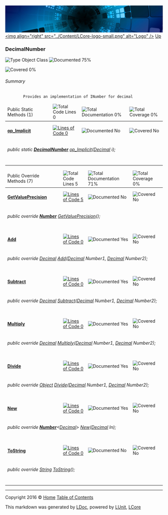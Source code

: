 ![](../Content/LCore-banner-small.png "")
[&lt;img align=&quot;right&quot; src=&quot;../Content/LCore-logo-small.png&quot; alt=&quot;Logo&quot; /&gt;](../../README.md)
[Up](../L.md)

### DecimalNumber

![Type Object Class](http://b.repl.ca/v1/Type-Object%20Class-blue.png "") ![Documented 75%](http://b.repl.ca/v1/Documented-75%25-green.png "")

![Covered 0%](http://b.repl.ca/v1/Covered-0%25-red.png "")


###### Summary

            Provides an implementation of INumber for decimal
            

<table>
<thead><tr><td>Public Static Methods (1)</td>
<td></td>
<td><img src="http://b.repl.ca/v1/Total%20Code%20Lines-0-red.png" alt="Total Code Lines 0" /></td>
<td><img src="http://b.repl.ca/v1/Total%20Documentation-0%25-red.png" alt="Total Documentation 0%" /></td>
<td><img src="http://b.repl.ca/v1/Total%20Coverage-0%25-red.png" alt="Total Coverage 0%" /></td></tr></thead>
<tr><td><h4><strong><a href="DecimalNumber_op_Implicit.md" alt="">op_Implicit</a></strong></h4></td>
<td>   </td>
<td><a href="../Numbers/DecimalNumber.cs#L" alt=""><img src="http://b.repl.ca/v1/Lines%20of%20Code-0-red.png" alt="Lines of Code 0" /></a></td>
<td><img src="http://b.repl.ca/v1/Documented-No-red.png" alt="Documented No" /></td>
<td><img src="http://b.repl.ca/v1/Covered-No-red.png" alt="Covered No" /></td></tr>
<tr><td colspan="5"><h6>public static <strong><a href="DecimalNumber.md" alt="">DecimalNumber</a></strong> <a href="DecimalNumber_op_Implicit.md" alt="">op_Implicit</a>(<a href="https://msdn.microsoft.com/en-us/library/system.decimal.aspx" alt="">Decimal</a> i);</h6>
</td>
</tr>
<tr><td width="850px" colspan="351"></td></tr>
</table>


<table>
<thead><tr><td>Public Override Methods (7)</td>
<td></td>
<td><img src="http://b.repl.ca/v1/Total%20Code%20Lines-5-blue.png" alt="Total Code Lines 5" /></td>
<td><img src="http://b.repl.ca/v1/Total%20Documentation-71%25-green.png" alt="Total Documentation 71%" /></td>
<td><img src="http://b.repl.ca/v1/Total%20Coverage-0%25-red.png" alt="Total Coverage 0%" /></td></tr></thead>
<tr><td><h4><strong><a href="DecimalNumber_GetValuePrecision.md" alt="">GetValuePrecision</a></strong></h4></td>
<td>   </td>
<td><a href="../Numbers/DecimalNumber.cs#L64" alt=""><img src="http://b.repl.ca/v1/Lines%20of%20Code-5-blue.png" alt="Lines of Code 5" /></a></td>
<td><img src="http://b.repl.ca/v1/Documented-No-red.png" alt="Documented No" /></td>
<td><img src="http://b.repl.ca/v1/Covered-No-red.png" alt="Covered No" /></td></tr>
<tr><td colspan="5"><h6>public override <strong><a href="Number.md" alt="">Number</a></strong> <a href="DecimalNumber_GetValuePrecision.md" alt="">GetValuePrecision</a>();</h6>
</td>
</tr>
<tr><td><h4><strong><a href="DecimalNumber_Add-0.md" alt="">Add</a></strong></h4></td>
<td>   </td>
<td><a href="../Numbers/DecimalNumber.cs#L" alt=""><img src="http://b.repl.ca/v1/Lines%20of%20Code-0-red.png" alt="Lines of Code 0" /></a></td>
<td><img src="http://b.repl.ca/v1/Documented-Yes-brightgreen.png" alt="Documented Yes" /></td>
<td><img src="http://b.repl.ca/v1/Covered-No-red.png" alt="Covered No" /></td></tr>
<tr><td colspan="5"><h6>public override <a href="https://msdn.microsoft.com/en-us/library/system.decimal.aspx" alt="">Decimal</a> <a href="DecimalNumber_Add-0.md" alt="">Add</a>(<a href="https://msdn.microsoft.com/en-us/library/system.decimal.aspx" alt="">Decimal</a> Number1, <a href="https://msdn.microsoft.com/en-us/library/system.decimal.aspx" alt="">Decimal</a> Number2);</h6>
</td>
</tr>
<tr><td><h4><strong><a href="DecimalNumber_Subtract-0.md" alt="">Subtract</a></strong></h4></td>
<td>   </td>
<td><a href="../Numbers/DecimalNumber.cs#L" alt=""><img src="http://b.repl.ca/v1/Lines%20of%20Code-0-red.png" alt="Lines of Code 0" /></a></td>
<td><img src="http://b.repl.ca/v1/Documented-Yes-brightgreen.png" alt="Documented Yes" /></td>
<td><img src="http://b.repl.ca/v1/Covered-No-red.png" alt="Covered No" /></td></tr>
<tr><td colspan="5"><h6>public override <a href="https://msdn.microsoft.com/en-us/library/system.decimal.aspx" alt="">Decimal</a> <a href="DecimalNumber_Subtract-0.md" alt="">Subtract</a>(<a href="https://msdn.microsoft.com/en-us/library/system.decimal.aspx" alt="">Decimal</a> Number1, <a href="https://msdn.microsoft.com/en-us/library/system.decimal.aspx" alt="">Decimal</a> Number2);</h6>
</td>
</tr>
<tr><td><h4><strong><a href="DecimalNumber_Multiply-0.md" alt="">Multiply</a></strong></h4></td>
<td>   </td>
<td><a href="../Numbers/DecimalNumber.cs#L" alt=""><img src="http://b.repl.ca/v1/Lines%20of%20Code-0-red.png" alt="Lines of Code 0" /></a></td>
<td><img src="http://b.repl.ca/v1/Documented-Yes-brightgreen.png" alt="Documented Yes" /></td>
<td><img src="http://b.repl.ca/v1/Covered-No-red.png" alt="Covered No" /></td></tr>
<tr><td colspan="5"><h6>public override <a href="https://msdn.microsoft.com/en-us/library/system.decimal.aspx" alt="">Decimal</a> <a href="DecimalNumber_Multiply-0.md" alt="">Multiply</a>(<a href="https://msdn.microsoft.com/en-us/library/system.decimal.aspx" alt="">Decimal</a> Number1, <a href="https://msdn.microsoft.com/en-us/library/system.decimal.aspx" alt="">Decimal</a> Number2);</h6>
</td>
</tr>
<tr><td><h4><strong><a href="DecimalNumber_Divide-0.md" alt="">Divide</a></strong></h4></td>
<td>   </td>
<td><a href="../Numbers/DecimalNumber.cs#L" alt=""><img src="http://b.repl.ca/v1/Lines%20of%20Code-0-red.png" alt="Lines of Code 0" /></a></td>
<td><img src="http://b.repl.ca/v1/Documented-Yes-brightgreen.png" alt="Documented Yes" /></td>
<td><img src="http://b.repl.ca/v1/Covered-No-red.png" alt="Covered No" /></td></tr>
<tr><td colspan="5"><h6>public override <a href="https://msdn.microsoft.com/en-us/library/system.object.aspx" alt="">Object</a> <a href="DecimalNumber_Divide-0.md" alt="">Divide</a>(<a href="https://msdn.microsoft.com/en-us/library/system.decimal.aspx" alt="">Decimal</a> Number1, <a href="https://msdn.microsoft.com/en-us/library/system.decimal.aspx" alt="">Decimal</a> Number2);</h6>
</td>
</tr>
<tr><td><h4><strong><a href="DecimalNumber_New-0.md" alt="">New</a></strong></h4></td>
<td>   </td>
<td><a href="../Numbers/DecimalNumber.cs#L" alt=""><img src="http://b.repl.ca/v1/Lines%20of%20Code-0-red.png" alt="Lines of Code 0" /></a></td>
<td><img src="http://b.repl.ca/v1/Documented-Yes-brightgreen.png" alt="Documented Yes" /></td>
<td><img src="http://b.repl.ca/v1/Covered-No-red.png" alt="Covered No" /></td></tr>
<tr><td colspan="5"><h6>public override <strong><a href="Number%601.md" alt="">Number</a></strong>&lt;<a href="https://msdn.microsoft.com/en-us/library/system.decimal.aspx" alt="">Decimal</a>&gt; <a href="DecimalNumber_New-0.md" alt="">New</a>(<a href="https://msdn.microsoft.com/en-us/library/system.decimal.aspx" alt="">Decimal</a> In);</h6>
</td>
</tr>
<tr><td><h4><strong><a href="DecimalNumber_ToString.md" alt="">ToString</a></strong></h4></td>
<td>   </td>
<td><a href="../Numbers/DecimalNumber.cs#L" alt=""><img src="http://b.repl.ca/v1/Lines%20of%20Code-0-red.png" alt="Lines of Code 0" /></a></td>
<td><img src="http://b.repl.ca/v1/Documented-No-red.png" alt="Documented No" /></td>
<td><img src="http://b.repl.ca/v1/Covered-No-red.png" alt="Covered No" /></td></tr>
<tr><td colspan="5"><h6>public override <a href="https://msdn.microsoft.com/en-us/library/system.string.aspx" alt="">String</a> <a href="DecimalNumber_ToString.md" alt="">ToString</a>();</h6>
</td>
</tr>
<tr><td width="850px" colspan="358"></td></tr>
</table>




---

Copyright 2016 &copy; [Home](../../README.md) [Table of Contents](../../TableOfContents.md)

This markdown was generated by [LDoc](https://github.com/CodeSingularity/LDoc), powered by [LUnit](https://github.com/CodeSingularity/LUnit), [LCore](https://github.com/CodeSingularity/LCore)
